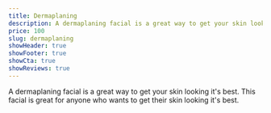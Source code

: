 ```yaml
---
title: Dermaplaning
description: A dermaplaning facial is a great way to get your skin looking it's best. This facial is great for anyone who wants to get their skin looking it's best.
price: 100
slug: dermaplaning
showHeader: true
showFooter: true
showCta: true
showReviews: true
---
```


A dermaplaning facial is a great way to get your skin looking it's best. This facial is great for anyone who wants to get their skin looking it's best.

